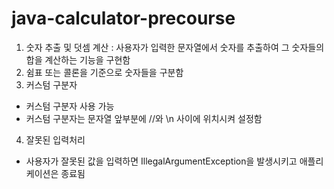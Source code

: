 # java-calculator-precourse
1. 숫자 추출 및 덧셈 계산 : 사용자가 입력한 문자열에서 숫자를 추출하여 그 숫자들의 합을 계산하는 기능을 구현함
2. 쉼표 또는 콜론을 기준으로 숫자들을 구분함
3. 커스텀 구분자
- 커스텀 구분자 사용 가능
- 커스텀 구분자는 문자열 앞부분에 //와 \n 사이에 위치시켜 설정함
4. 잘못된 입력처리
- 사용자가 잘못된 값을 입력하면 IllegalArgumentException을 발생시키고 애플리케이션은 종료됨





